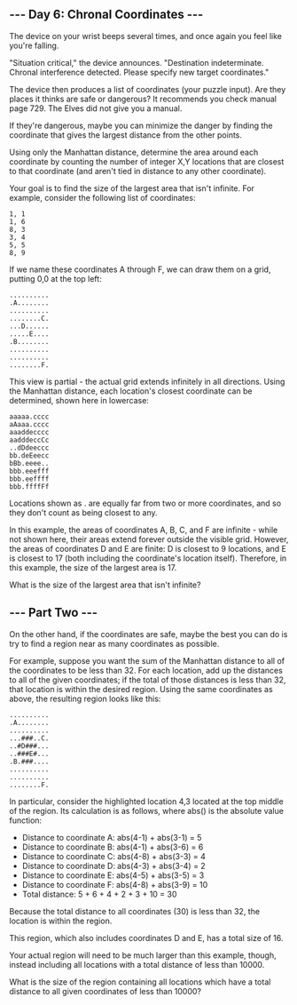 ## --- Day 6: Chronal Coordinates ---

The device on your wrist beeps several times, and once again you feel like you're falling.

"Situation critical," the device announces. "Destination indeterminate. Chronal interference detected. Please specify new target coordinates."

The device then produces a list of coordinates (your puzzle input). Are they places it thinks are safe or dangerous? It recommends you check manual page 729. The Elves did not give you a manual.

If they're dangerous, maybe you can minimize the danger by finding the coordinate that gives the largest distance from the other points.

Using only the Manhattan distance, determine the area around each coordinate by counting the number of integer X,Y locations that are closest to that coordinate (and aren't tied in distance to any other coordinate).

Your goal is to find the size of the largest area that isn't infinite. For example, consider the following list of coordinates:

```
1, 1
1, 6
8, 3
3, 4
5, 5
8, 9
```

If we name these coordinates A through F, we can draw them on a grid, putting 0,0 at the top left:

```
..........
.A........
..........
........C.
...D......
.....E....
.B........
..........
..........
........F.
```

This view is partial - the actual grid extends infinitely in all directions. Using the Manhattan distance, each location's closest coordinate can be determined, shown here in lowercase:

```
aaaaa.cccc
aAaaa.cccc
aaaddecccc
aadddeccCc
..dDdeeccc
bb.deEeecc
bBb.eeee..
bbb.eeefff
bbb.eeffff
bbb.ffffFf
```

Locations shown as . are equally far from two or more coordinates, and so they don't count as being closest to any.

In this example, the areas of coordinates A, B, C, and F are infinite - while not shown here, their areas extend forever outside the visible grid. However, the areas of coordinates D and E are finite: D is closest to 9 locations, and E is closest to 17 (both including the coordinate's location itself). Therefore, in this example, the size of the largest area is 17.

What is the size of the largest area that isn't infinite?

## --- Part Two ---

On the other hand, if the coordinates are safe, maybe the best you can do is try to find a region near as many coordinates as possible.

For example, suppose you want the sum of the Manhattan distance to all of the coordinates to be less than 32. For each location, add up the distances to all of the given coordinates; if the total of those distances is less than 32, that location is within the desired region. Using the same coordinates as above, the resulting region looks like this:

```
..........
.A........
..........
...###..C.
..#D###...
..###E#...
.B.###....
..........
..........
........F.
```

In particular, consider the highlighted location 4,3 located at the top middle of the region. Its calculation is as follows, where abs() is the absolute value function:

 * Distance to coordinate A: abs(4-1) + abs(3-1) =  5
 * Distance to coordinate B: abs(4-1) + abs(3-6) =  6
 * Distance to coordinate C: abs(4-8) + abs(3-3) =  4
 * Distance to coordinate D: abs(4-3) + abs(3-4) =  2
 * Distance to coordinate E: abs(4-5) + abs(3-5) =  3
 * Distance to coordinate F: abs(4-8) + abs(3-9) = 10
 * Total distance: 5 + 6 + 4 + 2 + 3 + 10 = 30

Because the total distance to all coordinates (30) is less than 32, the location is within the region.

This region, which also includes coordinates D and E, has a total size of 16.

Your actual region will need to be much larger than this example, though, instead including all locations with a total distance of less than 10000.

What is the size of the region containing all locations which have a total distance to all given coordinates of less than 10000?
